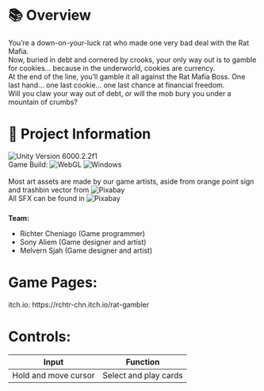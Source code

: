 <h1>📚 Overview</h1>
You’re a down-on-your-luck rat who made one very bad deal with the Rat Mafia.<br/>
Now, buried in debt and cornered by crooks, your only way out is to gamble for cookies… because in the underworld, cookies are currency.<br/>
At the end of the line, you’ll gamble it all against the Rat Mafia Boss.
One last hand… one last cookie… one last chance at financial freedom.<br/>
Will you claw your way out of debt, or will the mob bury you under a mountain of crumbs?

<h1>📄 Project Information</h1>

![Unity Version 6000.2.2f1](https://img.shields.io/badge/Unity_Version-6000.2.2f1-FFFFFF.svg?style=flat-square&logo=unity) <br/>
Game Build: ![WebGL](https://img.shields.io/badge/WebGL-990000.svg?style=flat-square&logo=WebGL) ![Windows](https://img.shields.io/badge/Windows-004fe1.svg?style=flat-square&logo=windows) <br/> <br/>
Most art assets are made by our game artists, aside from orange point sign and trashbin vector from ![Pixabay](https://img.shields.io/badge/Pixabay-191B26.svg?style=flat-square&logo=Pixabay) <br/>
All SFX can be found in ![Pixabay](https://img.shields.io/badge/Pixabay-191B26.svg?style=flat-square&logo=Pixabay) <br/>


###

<b>Team:</b>
- Richter Cheniago (Game programmer)
- Sony Aliem (Game designer and artist)
- Melvern Sjah (Game designer and artist)

<h1>Game Pages:</h1>
itch.io: https://rchtr-chn.itch.io/rat-gambler

<h1>Controls:</h1>

| Input | Function |
| -------------------- | --------------------- |
| Hold and move cursor | Select and play cards |
